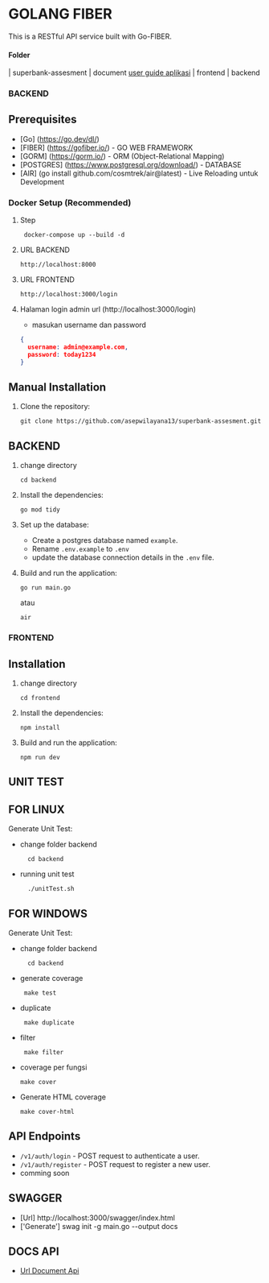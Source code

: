 # GOLANG FIBER

This is a RESTful API service built with Go-FIBER.

#### Folder
 | superbank-assesment
    | document [user guide aplikasi](document/Readme.md)
    | frontend
    | backend

### BACKEND

## Prerequisites

- [Go]  (https://go.dev/dl/)
- [FIBER] (https://gofiber.io/) - GO WEB FRAMEWORK
- [GORM]  (https://gorm.io/) - ORM (Object-Relational Mapping)
- [POSTGRES]  (https://www.postgresql.org/download/) - DATABASE
- [AIR] (go install github.com/cosmtrek/air@latest) - Live Reloading untuk Development

### Docker Setup (Recommended)

1. Step
   ```shell
    docker-compose up --build -d
    ```
2. URL BACKEND

    ```shell
    http://localhost:8000
    ```
3. URL FRONTEND

    ```shell
    http://localhost:3000/login
    ```
4. Halaman login admin url (http://localhost:3000/login)
   - masukan username dan password
    ```json
    {
      username: admin@example.com,
      password: today1234
    }
    ```
## Manual Installation

1. Clone the repository:

    ```shell
    git clone https://github.com/asepwilayana13/superbank-assesment.git
    ```
## BACKEND
1. change directory
    ```shell
   cd backend
    ```

2. Install the dependencies:

    ```shell
    go mod tidy
    ```

3. Set up the database:

    - Create a postgres database named `example`.
    - Rename `.env.example` to `.env`
    - update the database connection details in the `.env` file.

4. Build and run the application:

    ```shell
    go run main.go
    ```
    atau

    ```shell
    air
    ```
### FRONTEND
## Installation
1. change directory
    ```shell
   cd frontend
    ```
2. Install the dependencies:

    ```shell
    npm install
    ```
3. Build and run the application:

    ```shell
    npm run dev
    ```

## UNIT TEST
## FOR LINUX
  Generate Unit Test:
  - change folder backend
    ```shell
      cd backend
    ```
  - running unit test
    ```shell
      ./unitTest.sh
    ```

## FOR WINDOWS
Generate Unit Test:
  - change folder backend
    ```shell
      cd backend
    ```
  - generate coverage
    ```shell
     make test
    ```
  - duplicate
    ```shell
     make duplicate
    ```
  - filter
    ```shell
     make filter
    ```
  - coverage per fungsi
    ```shell
    make cover
    ```
  - Generate HTML coverage
    ```shell
    make cover-html
     ```


## API Endpoints
- `/v1/auth/login` - POST request to authenticate a user.
- `/v1/auth/register` - POST request to register a new user.
- comming soon

## SWAGGER

- [Url] http://localhost:3000/swagger/index.html
- ['Generate'] swag init -g main.go --output docs

## DOCS API

- [Url Document Api](document/myapp-go.postman_collection.json)



